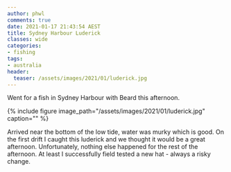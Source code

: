 ```yaml
---
author: phwl
comments: true
date: 2021-01-17 21:43:54 AEST
title: Sydney Harbour Luderick
classes: wide
categories:
- fishing
tags:
- australia
header:
  teaser: /assets/images/2021/01/luderick.jpg
---
```


Went for a fish in Sydney Harbour with Beard this afternoon. 

{% include figure image_path="/assets/images/2021/01/luderick.jpg" caption="" %}

<!-- more -->
Arrived near the bottom of the low tide, water was murky which is
good.  On the first drift I caught this luderick and we thought it
would be a great afternoon. Unfortunately, nothing else happened
for the rest of the afternoon. At least I successfully field tested
a new hat - always a risky change.
